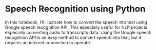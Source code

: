 # Speech Recognition using Python

In this notebook, I'll illustrate how to convert the speech into text using Google speech recognition API. This especially useful for NLP projects especially converting audio to transcripts data. Using the Google speech recognition API is an easy method to convert speech into text, but it requires an internet connection to operate.
